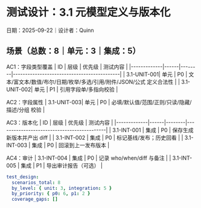# 测试设计：3.1 元模型定义与版本化

日期：2025-09-22｜设计者：Quinn

## 场景（总数：8｜单元：3｜集成：5）

AC1：字段类型覆盖
| ID          | 层级 | 优先级 | 测试内容                                   |
|-------------|------|--------|--------------------------------------------|
| 3.1-UNIT-001| 单元 | P0     | 文本/富文本/数值/布尔/日期/枚举/多选/引用/附件/JSON/公式 定义合法性 |
| 3.1-UNIT-002| 单元 | P1     | 引用字段单/多指向校验                      |

AC2：字段属性
| 3.1-UNIT-003| 单元 | P0     | 必填/默认值/范围/正则/只读/隐藏/描述/分组 校验 |

AC3：版本化
| ID          | 层级 | 优先级 | 测试内容                                   |
|-------------|------|--------|--------------------------------------------|
| 3.1-INT-001 | 集成 | P0     | 保存生成新版本并产出 diff                  |
| 3.1-INT-002 | 集成 | P0     | 标记基线/发布；历史回看                    |
| 3.1-INT-003 | 集成 | P0     | 回滚到上一发布版本                          |

AC4：审计
| 3.1-INT-004 | 集成 | P0     | 记录 who/when/diff 与备注                  |
| 3.1-INT-005 | 集成 | P1     | 导出审计报告（可选）                        |

```yaml
test_design:
  scenarios_total: 8
  by_level: { unit: 3, integration: 5 }
  by_priority: { p0: 6, p1: 2 }
  coverage_gaps: []
```

